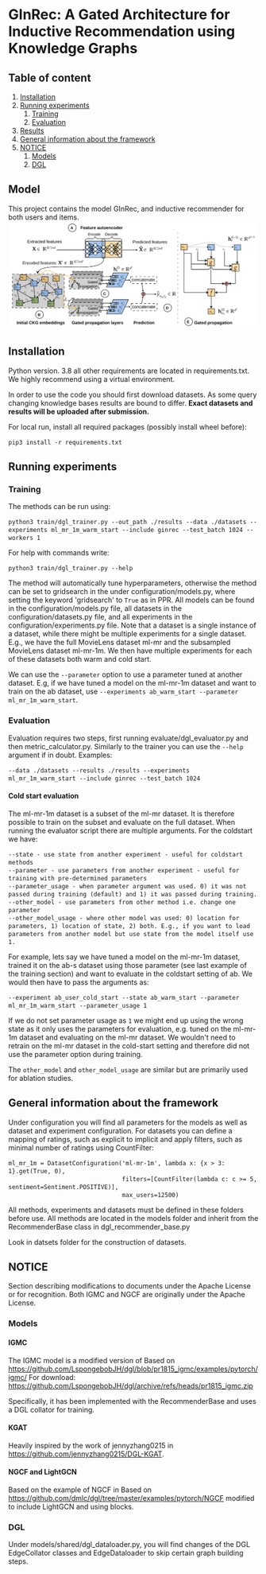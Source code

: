 # GInRec: A Gated Architecture for Inductive Recommendation using Knowledge Graphs
## Table of content
1. [Installation](#installation)
2. [Running experiments](#running-experiments)
   1. [Training](#training)
   2. [Evaluation](#evaluation)
3. [Results](#results)
4. [General information about the framework](#general-information-about-the-framework)
5. [NOTICE](#notice)
   1. [Models](#models)
   2. [DGL](#dgl)

## Model
This project contains the model GInRec, and inductive recommender for both users and items.
![Go to images to find pdf full resulution version.](/images/model.png)

## Installation <a id="installation"/>
Python version. 3.8 all other requirements are located in requirements.txt. We highly recommend using a virtual 
environment.

In order to use the code you should first download datasets. As some query changing knowledge bases results are bound 
to differ. **Exact datasets and results will be uploaded after submission.** 

For local run, install all required packages (possibly install wheel before):
 ```
 pip3 install -r requirements.txt
 ```

## Running experiments<a id="running-experiments"/>
### Training<a id="training"/>
The methods can be run using:
```
python3 train/dgl_trainer.py --out_path ./results --data ./datasets --experiments ml_mr_1m_warm_start --include ginrec --test_batch 1024 --workers 1
```

For help with commands write:
```
python3 train/dgl_trainer.py --help
```

The method will automatically tune hyperparameters, otherwise the method can be set to gridsearch in the under 
configuration/models.py, where setting the keyword 'gridsearch' to `True` as in PPR. All models can be found in the 
configuration/models.py file, all datasets in the configuration/datasets.py file, and all experiments in the 
configuration/experiments.py file. Note that a dataset is a single instance of a dataset, while there might be multiple 
experiments for a single dataset. E.g., we have the full MovieLens dataset ml-mr and the subsampled MovieLens dataset 
ml-mr-1m. We then have multiple experiments for each of these datasets both warm and cold start. 

We can use the `--parameter` option to use a parameter tuned at another dataset. E.g, if we have tuned a model on 
the ml-mr-1m dataset and want to train on the ab dataset, 
use `--experiments ab_warm_start --parameter ml_mr_1m_warm_start`.

### Evaluation<a id="evaluation"/>
Evaluation requires two steps, first running evaluate/dgl_evaluator.py and then metric_calculator.py. Similarly to the 
trainer you can use the `--help` argument if in doubt. Examples:
```
--data ./datasets --results ./results --experiments ml_mr_1m_warm_start --include ginrec --test_batch 1024
```

#### Cold start evaluation
The ml-mr-1m dataset is a subset of the ml-mr dataset. It is therefore possible to train on the subset and evaluate on 
the full dataset. When running the evaluator script there are multiple arguments. For the coldstart we have: 

```
--state - use state from another experiment - useful for coldstart methods
--parameter - use parameters from another experiment - useful for training with pre-determined parameters
--parameter_usage - when parameter argument was used. 0) it was not passed during training (default) and 1) it was passed during training.
--other_model - use parameters from other method i.e. change one parameter
--other_model_usage - where other model was used: 0) location for parameters, 1) location of state, 2) both. E.g., if you want to load parameters from another model but use state from the model itself use 1.
```

For example, lets say we have tuned a model on the ml-mr-1m dataset, trained it on the ab-s dataset using those 
parameter (see last example of the training section) and want to evaluate in the coldstart setting of ab. We would then 
have to pass the arguments as:

```
--experiment ab_user_cold_start --state ab_warm_start --parameter ml_mr_1m_warm_start --parameter_usage 1
```

If we do not set parameter usage as `1` we might end up using the wrong state as it only uses the parameters for 
evaluation, e.g. tuned on the ml-mr-1m dataset and evaluating on the ml-mr dataset. We wouldn't need to retrain on the 
ml-mr dataset in the cold-start setting and therefore did not use the parameter option during training. 

The `other_model` and `other_model_usage` are similar but are primarily used for ablation studies. 

## General information about the framework<a id="general-information-about-the-framework"/>
Under configuration you will find all parameters for the models as well as dataset and experiment configuration. 
For datasets you can define a mapping of ratings, such as explicit to implicit and apply filters, such as minimal number 
of ratings using CountFilter:
```
ml_mr_1m = DatasetConfiguration('ml-mr-1m', lambda x: {x > 3: 1}.get(True, 0),
                                filters=[CountFilter(lambda c: c >= 5, sentiment=Sentiment.POSITIVE)],
                                max_users=12500)
```

All methods, experiments and datasets must be defined in these folders before use. All methods are located in the models 
folder and inherit from the RecommenderBase class in dgl_recommender_base.py

Look in datsets folder for the construction of datasets.

## NOTICE<a id="notice"/>
Section describing modifications to documents under the Apache License or for recognition.
Both IGMC and NGCF are originally under the Apache License.
### Models<a id="models"/>
#### IGMC
The IGMC model is a modified version of Based on https://github.com/LspongebobJH/dgl/blob/pr1815_igmc/examples/pytorch/igmc/
For download: https://github.com/LspongebobJH/dgl/archive/refs/heads/pr1815_igmc.zip

Specifically, it has been implemented with the RecommenderBase and uses a DGL collator for training.

#### KGAT
Heavily inspired by the work of jennyzhang0215 in https://github.com/jennyzhang0215/DGL-KGAT.

#### NGCF and LightGCN
Based on the example of NGCF in Based on https://github.com/dmlc/dgl/tree/master/examples/pytorch/NGCF modified to 
include LightGCN and using blocks.

### DGL<a id="dgl"/>
Under models/shared/dgl_dataloader.py, you will find changes of the DGL EdgeCollator classes and 
EdgeDataloader to skip certain graph building steps. 
